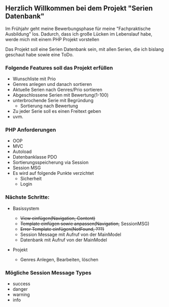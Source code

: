 ## Herzlich Willkommen bei dem Projekt "Serien Datenbank"

Im Frühjahr geht meine Bewerbungsphase für meine "Fachpraktische Ausbildung" los.
Dadurch, dass ich große Lücken im Lebenslauf habe, werde mich mit einem PHP Projekt vorstellen


Das Projekt soll eine Serien Datenbank sein, mit allen Serien, die ich bislang geschaut habe sowie eine ToDo.

### Folgende Features soll das Projekt erfüllen
- Wunschliste mit Prio
- Genres anlegen und danach sortieren
- Aktuelle Serien nach Genres/Prio sortieren
- Abgeschlossene Serien mit Bewertung(1-100)
- unterbrochende Serie mit Begründung
  - Sortierung nach Bewertung
- Zu jeder Serie soll es einen Freitext geben
- uvm.


### PHP Anforderungen
- OOP
- MVC
- Autoload
- Datenbanklasse PDO
- Sortierungsspeicherung via Session
- Session MSG
- Es wird auf folgende Punkte verzichtet
  - Sicherheit
  - Login



### Nächste Schritte: 

- Basissystem
  - ~~View einfügen(Navigation, Content)~~
  - ~~Template einfügen sowie anpassen(Navigation,~~ SessionMSG)
  - ~~Error Template einfügen(NotFound, ???)~~
  - Session Message mit Aufruf von der MainModel
  - Datenbank mit Aufruf von der MainModel

- Projekt
  - Genres Anlegen, Bearbeiten, löschen

### Mögliche Session Message Types

- success
- danger
- warning
- info